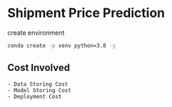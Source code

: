 # Shipment Price Prediction

create environment

```bash
conda create -p venv python=3.8 -y
```


## Cost Involved 

    - Data Storing Cost
    - Model Storing Cost
    - Deployment Cost